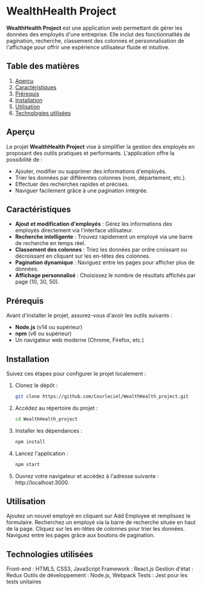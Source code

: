 # WealthHealth Project

**WealthHealth Project** est une application web permettant de gérer les données des employés d'une entreprise. Elle inclut des fonctionnalités de pagination, recherche, classement des colonnes et personnalisation de l'affichage pour offrir une expérience utilisateur fluide et intuitive.

## Table des matières

1. [Aperçu](#aperçu)
2. [Caractéristiques](#caractéristiques)
3. [Prérequis](#prérequis)
4. [Installation](#installation)
5. [Utilisation](#utilisation)
6. [Technologies utilisées](#technologies-utilisées)

## Aperçu

Le projet **WealthHealth Project** vise à simplifier la gestion des employés en proposant des outils pratiques et performants. L'application offre la possibilité de :
- Ajouter, modifier ou supprimer des informations d'employés.
- Trier les données par différentes colonnes (nom, département, etc.).
- Effectuer des recherches rapides et précises.
- Naviguer facilement grâce à une pagination intégrée.

## Caractéristiques

- **Ajout et modification d'employés** : Gérez les informations des employés directement via l'interface utilisateur.
- **Recherche intelligente** : Trouvez rapidement un employé via une barre de recherche en temps réel.
- **Classement des colonnes** : Triez les données par ordre croissant ou décroissant en cliquant sur les en-têtes des colonnes.
- **Pagination dynamique** : Naviguez entre les pages pour afficher plus de données.
- **Affichage personnalisé** : Choisissez le nombre de résultats affichés par page (10, 30, 50).

## Prérequis

Avant d'installer le projet, assurez-vous d'avoir les outils suivants :

- **Node.js** (v14 ou supérieur)
- **npm** (v6 ou supérieur)
- Un navigateur web moderne (Chrome, Firefox, etc.)

## Installation

Suivez ces étapes pour configurer le projet localement :

1. Clonez le dépôt :
   ```bash
   git clone https://github.com/Courleciel/WealthHealth_project.git
2. Accédez au répertoire du projet :
   ```bash
   cd WealthHealth_project
3. Installer les dépendances :
   ```bash
   npm install
4. Lancez l'application :
   ```bash
   npm start
5. Ouvrez votre navigateur et accédez à l'adresse suivante : http://localhost:3000.

## Utilisation

Ajoutez un nouvel employé en cliquant sur Add Employee et remplissez le formulaire.
Recherchez un employé via la barre de recherche située en haut de la page.
Cliquez sur les en-têtes de colonnes pour trier les données.
Naviguez entre les pages grâce aux boutons de pagination.

## Technologies utilisées
Front-end : HTML5, CSS3, JavaScript
Framework : React.js
Gestion d'état : Redux
Outils de développement : Node.js, Webpack
Tests : Jest pour les tests unitaires
